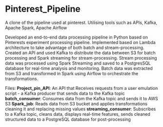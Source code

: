 # Pinterest_Pipeline
A clone of the pipeline used at pinterest. Utilising tools such as APIs, Kafka, Apache Spark, Apache Airflow

Developed an end-to-end data processing pipeline in Python based on Pinterests experiment processing pipeline. 
Implemented based on Lambda architecture to take advantage of both batch and stream-processing.
Created an API and used Kafka to distribute the data between S3 for batch processing and Spark streaming for stream-processing.
Stream processing data was processed using Spark Streaming and saved to a PostgresSQL database for real-time analysis and monitoring. 
Batch data was extracted from S3 and transformed in Spark using Airflow to orchestrate the transformations.

Files:
**Project_pin_API**: An API that Receives requests from a user emulation script - a Kafka producer that sends data to the Kafka topic
**batch_consumer**: Consumes data from the Kafka topic and sends it to AWS S3
**Spark_job**: Reads data from S3 bucket and applies transformations cleaning it and replacing missing values
**streaming_consumer**: Subscribes to a Kafka topic, cleans data, displays real-time features, sends cleaned structured data to a PostgreSQL database for post-processing
